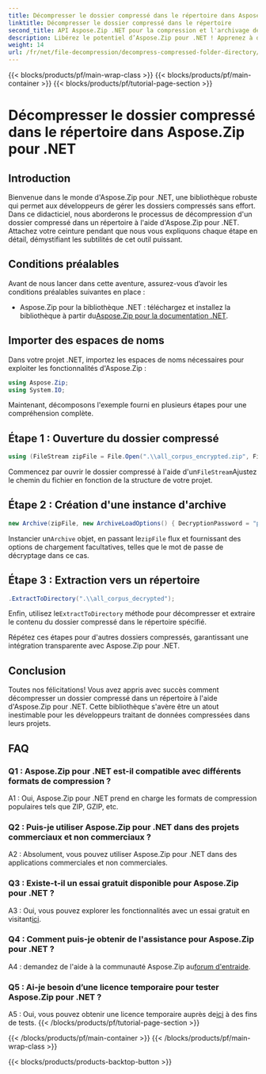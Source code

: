 ```yaml
---
title: Décompresser le dossier compressé dans le répertoire dans Aspose.Zip pour .NET
linktitle: Décompresser le dossier compressé dans le répertoire
second_title: API Aspose.Zip .NET pour la compression et l'archivage de fichiers
description: Libérez le potentiel d’Aspose.Zip pour .NET ! Apprenez à décompresser des dossiers sans effort avec ce guide étape par étape. Plongez dans le monde de la compression et de l’extraction transparentes.
weight: 14
url: /fr/net/file-decompression/decompress-compressed-folder-directory/
---
```


{{< blocks/products/pf/main-wrap-class >}}
{{< blocks/products/pf/main-container >}}
{{< blocks/products/pf/tutorial-page-section >}}

# Décompresser le dossier compressé dans le répertoire dans Aspose.Zip pour .NET

## Introduction

Bienvenue dans le monde d'Aspose.Zip pour .NET, une bibliothèque robuste qui permet aux développeurs de gérer les dossiers compressés sans effort. Dans ce didacticiel, nous aborderons le processus de décompression d'un dossier compressé dans un répertoire à l'aide d'Aspose.Zip pour .NET. Attachez votre ceinture pendant que nous vous expliquons chaque étape en détail, démystifiant les subtilités de cet outil puissant.

## Conditions préalables

Avant de nous lancer dans cette aventure, assurez-vous d’avoir les conditions préalables suivantes en place :

-  Aspose.Zip pour la bibliothèque .NET : téléchargez et installez la bibliothèque à partir du[Aspose.Zip pour la documentation .NET](https://reference.aspose.com/zip/net/).

## Importer des espaces de noms

Dans votre projet .NET, importez les espaces de noms nécessaires pour exploiter les fonctionnalités d'Aspose.Zip :

```csharp
using Aspose.Zip;
using System.IO;
```

Maintenant, décomposons l'exemple fourni en plusieurs étapes pour une compréhension complète.

## Étape 1 : Ouverture du dossier compressé

```csharp
using (FileStream zipFile = File.Open(".\\all_corpus_encrypted.zip", FileMode.Open))
```

 Commencez par ouvrir le dossier compressé à l'aide d'un`FileStream`Ajustez le chemin du fichier en fonction de la structure de votre projet.

## Étape 2 : Création d'une instance d'archive

```csharp
new Archive(zipFile, new ArchiveLoadOptions() { DecryptionPassword = "p@s$" })
```

 Instancier un`Archive` objet, en passant le`zipFile` flux et fournissant des options de chargement facultatives, telles que le mot de passe de décryptage dans ce cas.

## Étape 3 : Extraction vers un répertoire

```csharp
.ExtractToDirectory(".\\all_corpus_decrypted");
```

 Enfin, utilisez le`ExtractToDirectory` méthode pour décompresser et extraire le contenu du dossier compressé dans le répertoire spécifié.

Répétez ces étapes pour d'autres dossiers compressés, garantissant une intégration transparente avec Aspose.Zip pour .NET.

## Conclusion

Toutes nos félicitations! Vous avez appris avec succès comment décompresser un dossier compressé dans un répertoire à l'aide d'Aspose.Zip pour .NET. Cette bibliothèque s'avère être un atout inestimable pour les développeurs traitant de données compressées dans leurs projets.

## FAQ

### Q1 : Aspose.Zip pour .NET est-il compatible avec différents formats de compression ?

A1 : Oui, Aspose.Zip pour .NET prend en charge les formats de compression populaires tels que ZIP, GZIP, etc.

### Q2 : Puis-je utiliser Aspose.Zip pour .NET dans des projets commerciaux et non commerciaux ?

A2 : Absolument, vous pouvez utiliser Aspose.Zip pour .NET dans des applications commerciales et non commerciales.

### Q3 : Existe-t-il un essai gratuit disponible pour Aspose.Zip pour .NET ?

 A3 : Oui, vous pouvez explorer les fonctionnalités avec un essai gratuit en visitant[ici](https://releases.aspose.com/).

### Q4 : Comment puis-je obtenir de l'assistance pour Aspose.Zip pour .NET ?

 A4 : demandez de l'aide à la communauté Aspose.Zip au[forum d'entraide](https://forum.aspose.com/c/zip/37).

### Q5 : Ai-je besoin d’une licence temporaire pour tester Aspose.Zip pour .NET ?

 A5 : Oui, vous pouvez obtenir une licence temporaire auprès de[ici](https://purchase.aspose.com/temporary-license/) à des fins de tests.
{{< /blocks/products/pf/tutorial-page-section >}}

{{< /blocks/products/pf/main-container >}}
{{< /blocks/products/pf/main-wrap-class >}}

{{< blocks/products/products-backtop-button >}}
